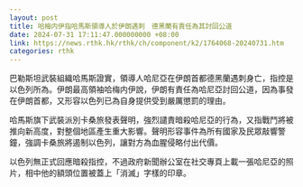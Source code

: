 ```yaml
---
layout: post
title: 哈梅内伊指哈馬斯領導人於伊朗遇刺　德黑蘭有責任為其討回公道
date: 2024-07-31 17:11:47.000000000 +08:00
link: https://news.rthk.hk/rthk/ch/component/k2/1764068-20240731.htm
categories: rthk
---
```


巴勒斯坦武裝組織哈馬斯證實，領導人哈尼亞在伊朗首都德黑蘭遇刺身亡，指控是以色列所為。伊朗最高領袖哈梅内伊說，伊朗有責任為哈尼亞討回公道，因為事發在伊朗首都，又形容以色列已為自身提供受到嚴厲懲罰的理由。 

哈馬斯旗下武裝派別卡桑旅發表聲明，強烈譴責暗殺哈尼亞的行為，又指戰鬥將被推向新高度，對整個地區產生重大影響。聲明形容事件為所有國家及民眾敲響警鐘，強調卡桑旅將遏制以色列，讓對方為血腥侵略付出代價。

以色列無正式回應暗殺指控，不過政府新聞辦公室在社交專頁上載一張哈尼亞的照片，相中他的額頭位置被蓋上「消滅」字樣的印章。
